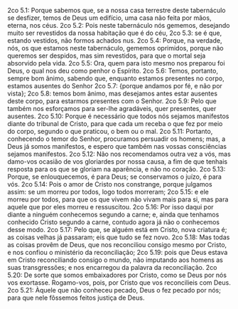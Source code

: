 2co 5.1: Porque sabemos que, se a nossa casa terrestre deste tabernáculo se desfizer, temos de Deus um edifício, uma casa não feita por mãos, eterna, nos céus.
2co 5.2: Pois neste tabernáculo nós gememos, desejando muito ser revestidos da nossa habitação que é do céu,
2co 5.3: se é que, estando vestidos, não formos achados nus.
2co 5.4: Porque, na verdade, nós, os que estamos neste tabernáculo, gememos oprimidos, porque não queremos ser despidos, mas sim revestidos, para que o mortal seja absorvido pela vida.
2co 5.5: Ora, quem para isto mesmo nos preparou foi Deus, o qual nos deu como penhor o Espírito.
2co 5.6: Temos, portanto, sempre bom ânimo, sabendo que, enquanto estamos presentes no corpo, estamos ausentes do Senhor
2co 5.7: {porque andamos por fé, e não por vista};
2co 5.8: temos bom ânimo, mas desejamos antes estar ausentes deste corpo, para estarmos presentes com o Senhor.
2co 5.9: Pelo que também nos esforçamos para ser-lhe agradáveis, quer presentes, quer ausentes.
2co 5.10: Porque é necessário que todos nós sejamos manifestos diante do tribunal de Cristo, para que cada um receba o que fez por meio do corpo, segundo o que praticou, o bem ou o mal.
2co 5.11: Portanto, conhecendo o temor do Senhor, procuramos persuadir os homens; mas, a Deus já somos manifestos, e espero que também nas vossas consciências sejamos manifestos.
2co 5.12: Não nos recomendamos outra vez a vós, mas damo-vos ocasião de vos gloriardes por nossa causa, a fim de que tenhais resposta para os que se gloriam na aparência, e não no coração.
2co 5.13: Porque, se enlouquecemos, é para Deus; se conservamos o juízo, é para vós.
2co 5.14: Pois o amor de Cristo nos constrange, porque julgamos assim: se um morreu por todos, logo todos morreram;
2co 5.15: e ele morreu por todos, para que os que vivem não vivam mais para si, mas para aquele que por eles morreu e ressuscitou.
2co 5.16: Por isso daqui por diante a ninguém conhecemos segundo a carne; e, ainda que tenhamos conhecido Cristo segundo a carne, contudo agora já não o conhecemos desse modo.
2co 5.17: Pelo que, se alguém está em Cristo, nova criatura é; as coisas velhas já passaram; eis que tudo se fez novo.
2co 5.18: Mas todas as coisas provêm de Deus, que nos reconciliou consigo mesmo por Cristo, e nos confiou o ministério da reconciliação;
2co 5.19: pois que Deus estava em Cristo reconciliando consigo o mundo, não imputando aos homens as suas transgressões; e nos encarregou da palavra da reconciliação.
2co 5.20: De sorte que somos embaixadores por Cristo, como se Deus por nós vos exortasse. Rogamo-vos, pois, por Cristo que vos reconcilieis com Deus.
2co 5.21: Àquele que não conheceu pecado, Deus o fez pecado por nós; para que nele fôssemos feitos justiça de Deus.
